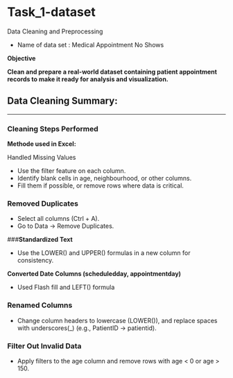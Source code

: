 # Task_1-dataset
Data Cleaning and Preprocessing
- Name of data set : Medical Appointment No Shows

 **Objective**
 
**Clean and prepare a real-world dataset containing patient appointment records to make it ready for analysis and visualization.**
  
## Data Cleaning Summary:

---

### **Cleaning Steps Performed**

**Methode used in Excel:**

Handled Missing Values

- Use the filter feature on each column.
- Identify blank cells in age, neighbourhood, or other columns.
- Fill them if possible, or remove rows where data is critical.

### **Removed Duplicates**

- Select all columns (Ctrl + A).
- Go to Data → Remove Duplicates.

###**Standardized Text**

- Use the LOWER() and UPPER() formulas in a new column for consistency.

**Converted Date Columns (scheduledday, appointmentday)**

- Used Flash fill and LEFT() formula

### **Renamed Columns**

- Change column headers to lowercase (LOWER()), and replace spaces with underscores(_) (e.g., PatientID → patientid).

### **Filter Out Invalid Data**

- Apply filters to the age column and remove rows with age < 0 or age > 150.

